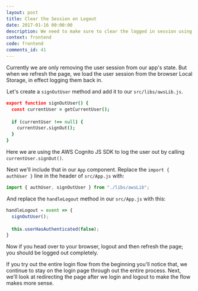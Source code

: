 ```yaml
---
layout: post
title: Clear the Session on Logout
date: 2017-01-16 00:00:00
description: We need to make sure to clear the logged in session using the Amazon Cognito JS SDK in our React.js app when the user logs out. We can do this using the signOut method.
context: frontend
code: frontend
comments_id: 41
---
```


Currently we are only removing the user session from our app's state. But when we refresh the page, we load the user session from the browser Local Storage, in effect logging them back in.

<img class="code-marker" src="/assets/s.png" />Let's create a `signOutUser` method and add it to our `src/libs/awsLib.js`.

``` coffee
export function signOutUser() {
  const currentUser = getCurrentUser();

  if (currentUser !== null) {
    currentUser.signOut();
  }
}
```

Here we are using the AWS Cognito JS SDK to log the user out by calling `currentUser.signOut()`.

<img class="code-marker" src="/assets/s.png" />Next we'll include that in our `App` component. Replace the `import { authUser }` line in the header of `src/App.js` with:

``` javascript
import { authUser, signOutUser } from "./libs/awsLib";
```

<img class="code-marker" src="/assets/s.png" />And replace the `handleLogout` method in our `src/App.js` with this:

``` javascript
handleLogout = event => {
  signOutUser();

  this.userHasAuthenticated(false);
}
```

Now if you head over to your browser, logout and then refresh the page; you should be logged out completely.

If you try out the entire login flow from the beginning you'll notice that, we continue to stay on the login page through out the entire process. Next, we'll look at redirecting the page after we login and logout to make the flow makes more sense.
